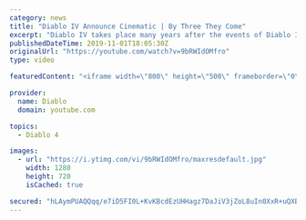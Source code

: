 ```yaml
---
category: news
title: "Diablo IV Announce Cinematic | By Three They Come"
excerpt: "Diablo IV takes place many years after the events of Diablo III, after millions have been slaughtered by the actions of the High Heavens and Burning Hells alike."
publishedDateTime: 2019-11-01T18:05:30Z
originalUrl: "https://youtube.com/watch?v=9bRWIdOMfro"
type: video

featuredContent: "<iframe width=\"800\" height=\"500\" frameborder=\"0\" src=\"https://www.youtube.com/embed/9bRWIdOMfro\" allow=\"accelerometer; autoplay; encrypted-media; gyroscope; picture-in-picture\" allowfullscreen></iframe>"

provider:
  name: Diablo
  domain: youtube.com

topics:
  - Diablo 4

images:
  - url: "https://i.ytimg.com/vi/9bRWIdOMfro/maxresdefault.jpg"
    width: 1280
    height: 720
    isCached: true

secured: "hLAymPUAQQqq/e7iD5FI0L+KvKBcdEzUHHagz7DaJiV3jZoL8uIn0XxR+uQXBgGMsai/WHU8O+21XQGmzoJFzS4bSw81bJF5GuSK3vLlplFA6jzKRpSvWp/e6ZEyzSe6AzXLeRjxe/YDfVOQ/HxvYc6TudXwEaYGzxMpJKuSzUC0Dc1aR7D5qxdVtLuiH7U/ZL2OAEylbQAiK3oLOpLMFy/M0HZAsEKlzjU/K5+JQywMWSKUSMGFm2R8H0VM88tiNt+2rJLEweCRzDGxli0f5VFOmiOqMyorluLN5F0oWl1k2rbm38i/ui+ejNOI844FBaWebuLpQ9Z88+BqIha7mydPFof7UMaoeLThxac7u0obAGfjqn619aSzDJeR7+F9muBnZwyPNfFQfQ4LO5t/TPSOpEy91s9yleCYk02p6opotK3iWFhjP2Ky7GZ3fXa8;5z1gprtDDSS6+HiVvEgUTg=="
---
```


